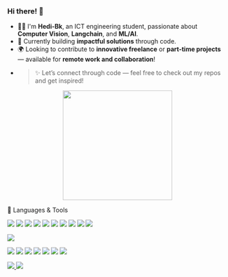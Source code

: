  ### Hi there!  👋 
- 👨‍💻 I'm **Hedi-Bk**, an ICT engineering student, passionate about **Computer Vision**, **Langchain**, and **ML/AI**.
- 🚀 Currently building **impactful solutions** through code.
- 🌍 Looking to contribute to **innovative freelance** or **part-time projects** — available for **remote work and collaboration**!
 - 
    > ✨ Let’s connect through code — feel free to check out my repos and get inspired!

<div align="center">
  <img src="https://media1.giphy.com/media/v1.Y2lkPTc5MGI3NjExZzduYTcyNzJmaTNiNmR2Mnl6N2w4bnVyeHZydTBteGk3cmt2d2RxMyZlcD12MV9pbnRlcm5hbF9naWZfYnlfaWQmY3Q9Zw/c2CDTcHLscXaU5s1vK/giphy.gif" width="250" />
</div>

🚀 Languages & Tools
<p align="left"> <!-- Frontend --> <a href="https://getbootstrap.com/" target="_blank"><img src="https://img.shields.io/badge/-Bootstrap-563D7C?style=for-the-badge&logo=bootstrap&logoColor=white" /></a> <a href="https://developer.mozilla.org/en-US/docs/Web/CSS" target="_blank"><img src="https://img.shields.io/badge/-CSS3-1572B6?style=for-the-badge&logo=css3&logoColor=white" /></a> <a href="https://developer.mozilla.org/en-US/docs/Web/HTML" target="_blank"><img src="https://img.shields.io/badge/-HTML5-E34F26?style=for-the-badge&logo=html5&logoColor=white" /></a> <a href="https://developer.mozilla.org/en-US/docs/Web/JavaScript" target="_blank"><img src="https://img.shields.io/badge/-JavaScript-F7DF1E?style=for-the-badge&logo=javascript&logoColor=black" /></a> <a href="https://react.dev/" target="_blank"><img src="https://img.shields.io/badge/-React-20232A?style=for-the-badge&logo=react&logoColor=61DAFB" /></a> <a href="https://www.figma.com/" target="_blank"><img src="https://img.shields.io/badge/-Figma-F24E1E?style=for-the-badge&logo=figma&logoColor=white" /></a> <!-- Backend -->
<a href="https://expressjs.com/" target="_blank"><img src="https://img.shields.io/badge/-Express-000000?style=for-the-badge&logo=express&logoColor=white" /></a>
<a href="https://nodejs.org/" target="_blank"><img src="https://img.shields.io/badge/-Node.js-339933?style=for-the-badge&logo=nodedotjs&logoColor=white" /></a>
<a href="https://www.mongodb.com/" target="_blank"><img src="https://img.shields.io/badge/-MongoDB-47A248?style=for-the-badge&logo=mongodb&logoColor=white" /></a>
<a href="https://www.postman.com/" target="_blank"><img src="https://img.shields.io/badge/-Postman-FF6C37?style=for-the-badge&logo=postman&logoColor=white" /></a>

<!-- Tools -->
<a href="https://git-scm.com/" target="_blank"><img src="https://img.shields.io/badge/-Git-F05032?style=for-the-badge&logo=git&logoColor=white" /></a>

<!-- Python & ML -->
<a href="https://www.python.org/" target="_blank"><img src="https://img.shields.io/badge/-Python-3776AB?style=for-the-badge&logo=python&logoColor=white" /></a>
<a href="https://opencv.org/" target="_blank"><img src="https://img.shields.io/badge/-OpenCV-5C3EE8?style=for-the-badge&logo=opencv&logoColor=white" /></a>
<a href="https://pandas.pydata.org/" target="_blank"><img src="https://img.shields.io/badge/-Pandas-150458?style=for-the-badge&logo=pandas&logoColor=white" /></a>
<a href="https://pytorch.org/" target="_blank"><img src="https://img.shields.io/badge/-PyTorch-EE4C2C?style=for-the-badge&logo=pytorch&logoColor=white" /></a>
<a href="https://scikit-learn.org/" target="_blank"><img src="https://img.shields.io/badge/-Scikit--Learn-F7931E?style=for-the-badge&logo=scikit-learn&logoColor=white" /></a>
<a href="https://google.github.io/mediapipe/" target="_blank"><img src="https://img.shields.io/badge/-MediaPipe-FFCC00?style=for-the-badge&logo=google&logoColor=black" /></a>
<a href="https://streamlit.io/" target="_blank">
  <img src="https://img.shields.io/badge/-Streamlit-FF4B4B?style=for-the-badge&logo=streamlit&logoColor=white" />
</a>

<!-- Hugging Face -->
<a href="https://huggingface.co/" target="_blank">
  <img src="https://img.shields.io/badge/-Hugging%20Face-FFD21F?style=for-the-badge&logo=huggingface&logoColor=black" />
</a>

<!-- Gradio -->
<a href="https://www.gradio.app/" target="_blank">
  <img src="https://img.shields.io/badge/-Gradio-3C77C2?style=for-the-badge&logo=gradio&logoColor=white" />
</a>

</p>
